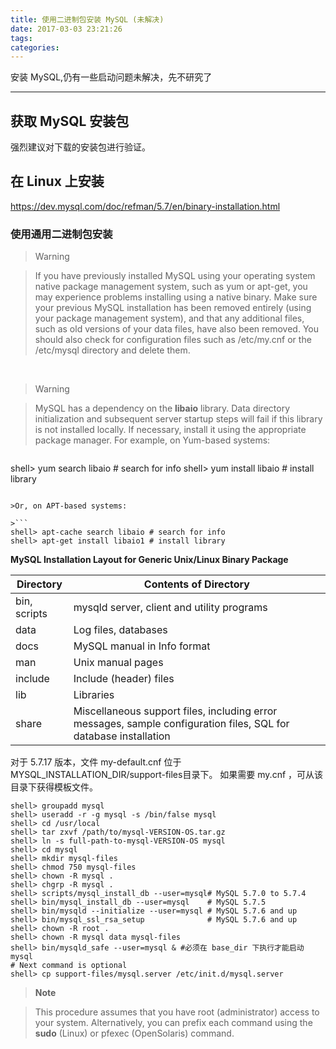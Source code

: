 ```yaml
---
title: 使用二进制包安装 MySQL (未解决)
date: 2017-03-03 23:21:26
tags:
categories:
---
```


安装 MySQL,仍有一些启动问题未解决，先不研究了

<!--more-->

---

## 获取 MySQL 安装包

强烈建议对下载的安装包进行验证。

## 在 Linux 上安装

https://dev.mysql.com/doc/refman/5.7/en/binary-installation.html

### 使用通用二进制包安装

>Warning

>If you have previously installed MySQL using your operating system native package management system, such as yum or apt-get, you may experience problems installing using a native binary. Make sure your previous MySQL installation has been removed entirely (using your package management system), and that any additional files, such as old versions of your data files, have also been removed. You should also check for configuration files such as /etc/my.cnf or the /etc/mysql directory and delete them.

<br/>

>Warning

>MySQL has a dependency on the **libaio** library. Data directory initialization and subsequent server startup steps will fail if this library is not installed locally. If necessary, install it using the appropriate package manager. For example, on Yum-based systems:

>```
shell> yum search libaio  # search for info
shell> yum install libaio # install library
```

>Or, on APT-based systems:

>```
shell> apt-cache search libaio # search for info
shell> apt-get install libaio1 # install library
```

**MySQL Installation Layout for Generic Unix/Linux Binary Package**

Directory | Contents of Directory
---|---
bin, scripts | mysqld server, client and utility programs
data	| Log files, databases
docs	| MySQL manual in Info format
man	| Unix manual pages
include	| Include (header) files
lib	| Libraries
share	| Miscellaneous support files, including error messages, sample configuration files, SQL for database installation


对于 5.7.17 版本，文件 my-default.cnf 位于 MYSQL_INSTALLATION_DIR/support-files目录下。
如果需要 my.cnf ，可从该目录下获得模板文件。

```
shell> groupadd mysql
shell> useradd -r -g mysql -s /bin/false mysql
shell> cd /usr/local
shell> tar zxvf /path/to/mysql-VERSION-OS.tar.gz
shell> ln -s full-path-to-mysql-VERSION-OS mysql
shell> cd mysql
shell> mkdir mysql-files
shell> chmod 750 mysql-files
shell> chown -R mysql .
shell> chgrp -R mysql .
shell> scripts/mysql_install_db --user=mysql# MySQL 5.7.0 to 5.7.4
shell> bin/mysql_install_db --user=mysql    # MySQL 5.7.5
shell> bin/mysqld --initialize --user=mysql # MySQL 5.7.6 and up
shell> bin/mysql_ssl_rsa_setup              # MySQL 5.7.6 and up
shell> chown -R root .
shell> chown -R mysql data mysql-files
shell> bin/mysqld_safe --user=mysql & #必须在 base_dir 下执行才能启动 mysql
# Next command is optional
shell> cp support-files/mysql.server /etc/init.d/mysql.server
```

>**Note**

>This procedure assumes that you have root (administrator) access to your system. Alternatively, you can prefix each command using the **sudo** (Linux) or pfexec (OpenSolaris) command.
